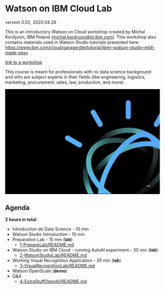# Watson on IBM Cloud Lab

version 0.02, 2020.04.28

This is an introductory Watson on Cloud workshop created by Michal Kordyzon, IBM Poland (michal.kordyzon@pl.ibm.com).
This workshop also contains materials used in Watson Studio tutorials presented here: 
https://www.ibm.com/cloud/garage/dte/tutorial/ibmr-watson-studio-mldl-made-easy

[link to a workshop](https://www.ibm.com/cloud/garage/dte/tutorial/ibmr-watson-studio-mldl-made-easy)

This course is meant for professionals with no data science background and who are subject experts in their fields (like engineering, logistics, marketing, procurement, sales, law, production, and more).

![w1](/images/w1.png)

## Agenda

**2 hours in total**
+ Introduction do Data Science - 10 min
+ Watson Studio Introduction - 10 min
+ Preparation Lab - 15 min (**lab**)
  + [1-PrepareLab/README.md](1-PrepareLab/README.md)
+ Watson Studio on IBM Cloud - running AutoAI experiment - 30 min (**lab**):
  + [2-WatsonStudioLab/README.md](2-WatsonStudioLab/README.md)
+ Working Visual Recognition Application - 30 min (**lab**)
  + [3-VisualRecognitionLab/README.md](3-VisualRecognitionLab/README.md)
+ Watson OpenScale (**demo**)
+ Q&A
  + [4-ExtraStuffOpenAI/README.md](4-ExtraStuffOpenAI/README.md)
  